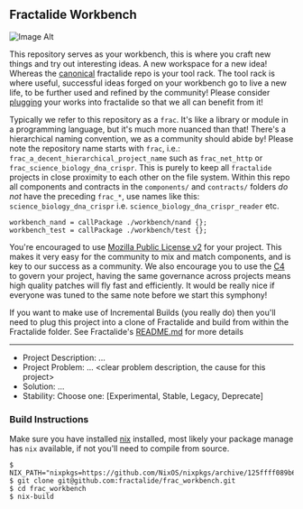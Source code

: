 ## Fractalide Workbench

![Image Alt](https://www.woodgears.ca/workshop/jacques/004.jpg)

This repository serves as your workbench, this is where you craft new things and try out interesting ideas. A new workspace for a new idea!
Whereas the [canonical](https://github.com/fractalide/fractalide) fractalide repo is your tool rack. The tool rack is where useful, successful ideas forged on your workbench go to live a new life, to be further used and refined by the community! Please consider [plugging](https://github.com/fractalide/fractalide/blob/master/components/example/wrangle/default.nix#L8-L15) your works into fractalide so that we all can benefit from it!

Typically we refer to this repository as a `frac`. It's like a library or module in a programming language, but it's much more nuanced than that! There's a hierarchical naming convention, we as a community should abide by! Please note the repository name starts with `frac`, i.e.: `frac_a_decent_hierarchical_project_name` such as `frac_net_http` or `frac_science_biology_dna_crispr`. This is purely to keep all `fractalide` projects in close proximity to each other on the file system. Within this repo all components and contracts in the `components/` and `contracts/` folders *do not* have the preceding `frac_*`, use names like this: `science_biology_dna_crispr` i.e. `science_biology_dna_crispr_reader` etc.
```
workbench_nand = callPackage ./workbench/nand {};
workbench_test = callPackage ./workbench/test {};
```

You're encouraged to use [Mozilla Public License v2](LICENSE) for your project. This makes it very easy for the community to mix and match components, and is key to our success as a community.
We also encourage you to use the [C4](CONTRIBUTING.md) to govern your project, having the same governance across projects means high quality patches will fly fast and efficiently. It would be really nice if everyone was tuned to the same note before we start this symphony!

If you want to make use of Incremental Builds (you really do) then you'll need to plug this project into a clone of Fractalide and build from within the Fractalide folder. See Fractalide's [README.md](https://github.com/fractalide/fractalide) for more details

---

* Project Description:
... <describe your project>
* Project Problem:
... <clear problem description, the cause for this project>
* Solution:
... <describe solution your project has taken>
* Stability:
Choose one:
[Experimental, Stable, Legacy, Deprecate]

### Build Instructions
Make sure you have installed [nix](https://nixos.org/nix) installed, most likely your package manage has `nix` available, if not you'll need to compile from source.
```
$ NIX_PATH="nixpkgs=https://github.com/NixOS/nixpkgs/archive/125ffff089b6bd360c82cf986d8cc9b17fc2e8ac.tar.gz:fractalide=https://github.com/fractalide/fractalide/archive/master.tar.gz"
$ git clone git@github.com:fractalide/frac_workbench.git
$ cd frac_workbench
$ nix-build
```
